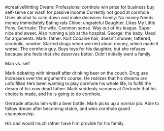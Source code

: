 #creativeWriting
Dream:
	Professional cornhole
	win prize for business
	buy self-serve car wash for passive income
	Currently not good at cornhole
	Uses alcohol to calm down and make decisions
Family:
	No money
	Needs money immediately
	Eating rats
	Chloe: ungrateful Daughter. Likes My Little Pony.
	Gertrude: The wife. Common sense. Way out of his league. Super nice and sweet. Also running a job at the hospital.
	George: the baby. Used for arguments.
	Mark: father. Kurt Cobaine hair, doesn’t shower, tattered, alcoholic, smoker. Started drugs when worried about money, which made it worse. The cornhole guy. Buys toys for his daughter, but she refuses because she feels that she deserves better. Didn’t initially want a family.

Man vs. self

Mark debating with himself after drinking beer on the couch. Drug use increases over the argument’s course.
He realizes that his dreams are unfulfilled
He’s been wanting to play cornhole his whole life, to fulfill the dream of his now dead father.
Mark suddenly screams at Gertrude that his choice is made, and he is going to do cornhole.

Gertrude attacks him with a beer bottle. 
Mark picks up a normal job.
Able to follow dream after becoming stable, and wins cornhole grand championship.

His dad would much rather have him provide for his family.